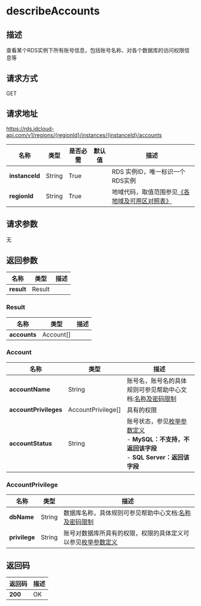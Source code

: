 # describeAccounts


## 描述
查看某个RDS实例下所有账号信息，包括账号名称、对各个数据库的访问权限信息等

## 请求方式
GET

## 请求地址
https://rds.jdcloud-api.com/v1/regions/{regionId}/instances/{instanceId}/accounts

|名称|类型|是否必需|默认值|描述|
|---|---|---|---|---|
|**instanceId**|String|True| |RDS 实例ID，唯一标识一个RDS实例|
|**regionId**|String|True| |地域代码，取值范围参见[《各地域及可用区对照表》](../Enum-Definitions/Regions-AZ.md)|

## 请求参数
无


## 返回参数
|名称|类型|描述|
|---|---|---|
|**result**|Result| |


### Result
|名称|类型|描述|
|---|---|---|
|**accounts**|Account[]| |
### Account
|名称|类型|描述|
|---|---|---|
|**accountName**|String|账号名，账号名的具体规则可参见帮助中心文档:[名称及密码限制](../../../documentation/Cloud-Database-and-Cache/RDS/Introduction/Restrictions/SQLServer-Restrictions.md)|
|**accountPrivileges**|AccountPrivilege[]|具有的权限|
|**accountStatus**|String|账号状态，参见[枚举参数定义](../Enum-Definitions/Enum-Definitions.md)<br>- **MySQL：不支持，不返回该字段**<br>- **SQL Server：返回该字段**|
### AccountPrivilege
|名称|类型|描述|
|---|---|---|
|**dbName**|String|数据库名称，具体规则可参见帮助中心文档:[名称及密码限制](../../../documentation/Cloud-Database-and-Cache/RDS/Introduction/Restrictions/SQLServer-Restrictions.md)|
|**privilege**|String|账号对数据库所具有的权限，权限的具体定义可以参见[枚举参数定义](../Enum-Definitions/Enum-Definitions.md)|

## 返回码
|返回码|描述|
|---|---|
|**200**|OK|
